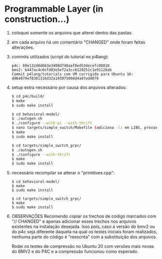 # Programmable Layer (in construction...)

1.  coloquei somente os arquivos que alterei dentro das pastas.

2.  em cada arquivo há um comentário "CHANGED" onde foram feitas alterações.

3.  commits utilizados (script do tutorial no p4lang):

    ```
    p4c: 69e132d0d663e3408d740aaf8ed534ecefc88810
    bmv2: b447ac4c0cfd83e5e72a3cc6120251c1e91128ab
    Commit p4lang/tutorials com VM corrigida para Ubuntu 16:
    d964079ef8381316d32a19307509dd4a97edd070
    ```

4.  setup extra necessário por causa dos arquivos alterados:

    ```bash
    $ cd p4c/build/
    $ make
    $ sudo make install

    $ cd behavioral-model/
    $ ./autogen.sh
    $ ./configure --with-pi --with-thrift
    $ nano targets/simple_switch/Makefile (adiciona -lz em LIBS, provavelmente na linha 381)
    $ make
    $ sudo make install

    $ cd targets/simple_switch_grpc/
    $ ./autogen.sh
    $ ./configure --with-thrift
    $ make
    $ sudo make install
    ```

5.  necessário recompilar se alterar o "primitives.cpp":

    ```shell
    $ cd behavioral-model/
    $ make
    $ sudo make install

    $ cd targets/simple_switch_grpc/
    $ make
    $ sudo make install
    ```

6.  OBSERVAÇÕES
    Recomendo copiar os trechos de código marcados com "// CHANGED" e apenas adicionar esses trechos nos arquivos existentes na instalação desejada. Isso pois, caso a versão do bmv2 ou do p4c seja diferente daquela na qual os testes iniciais foram realizados, nenhuma parte do código é "reescrita" com a substituição dos arquivos.

    Rodei os testes de compressão no Ubuntu 20 com versões mais novas do BMV2 e do P4C e a compressão funcionou como esperado.
